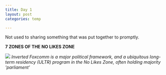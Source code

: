 ```yaml
---
title: Day 1
layout: post
categories: temp

---
```


Not used to sharing something that was put together to promptly.

**7 ZONES OF THE NO LIKES ZONE**

![](https://i.imgur.com/eiZfFpw.png)
_Inverted Foxcomm is a major political framework, and a ubiquitous long-term residency (ULTR) program in the No Likes Zone, often holding majority 'parliament'_
